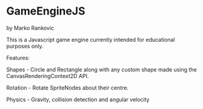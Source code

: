 # GameEngineJS
by Marko Rankovic 


This is a Javascript game engine currently intended for educational purposes only.

Features:

Shapes - Circle and Rectangle along with any custom shape made using the CanvasRenderingContext2D API.

Rotation - Rotate SpriteNodes about their centre.

Physics - Gravity, collision detection and angular velocity

